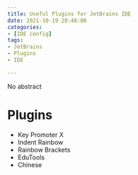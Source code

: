 ```yaml
---
title: Useful Plugins for JetBrains IDE
date: 2021-10-19 20:48:00
categories:
- [IDE config]
tags:
- JetBrains
- Plugins
- IDE

---
```


No abstract

<!-- more -->

# Plugins

- Key Promoter X
- Indent Rainbow
- Rainbow Brackets
- EduTools
- Chinese